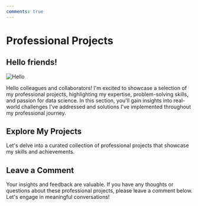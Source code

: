 ```yaml
---
comments: true
---
```


# **Professional Projects**

## **Hello friends!**

![Hello](../../assets/images/hello.png)

Hello colleagues and collaborators! I'm excited to showcase a selection of my professional projects, highlighting my expertise, problem-solving skills, and passion for data science. In this section, you'll gain insights into real-world challenges I've addressed and solutions I've implemented throughout my professional journey.

## Explore My Projects

Let's delve into a curated collection of professional projects that showcase my skills and achievements.

## Leave a Comment

Your insights and feedback are valuable. If you have any thoughts or questions about these professional projects, please leave a comment below. Let's engage in meaningful conversations!

